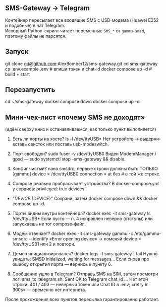 ## SMS-Gateway → Telegram
Контейнер пересылает все входящие SMS с USB-модема (Huawei E352 и подобные) в чат Telegram.  
Исходный Python-скрипт читает переменные `SMS_*` от `gammu-smsd`, поэтому файлы не парсятся.

## Запуск
git clone git@github.com:AlexBomber12/sms-gateway.git
cd sms-gateway
cp .env.example .env          # впиши токен и chat-id
docker compose up -d          # build + start

## Перезапустить
cd ~/sms-gateway
docker compose down
docker compose up -d

## Мини-чек-лист «почему SMS не доходят»
(идём сверху вниз и останавливаемся, как только пункт выполняется)

1. Есть ли порты на хосте?
ls -l /dev/ttyUSB*
Нет устройств → выдерни-вставь свисток или поставь usb-modeswitch.

2. Порт свободен?
sudo fuser -v /dev/ttyUSB0
Виден ModemManager / gpsd — sudo systemctl stop -sms-gateway && disable.

3. Конфиг чистый?
nano smsdrc; первые строки должны быть ТОЛЬКО
[gammu]
device = /dev/ttyUSB0
connection = at
без # в той же строке.

4. Compose реально пробрасывает устройства?
В docker-compose.yml у сервиса:
privileged: true
devices:
  - "${DEVICE}:${DEVICE}"
Сохрани, затем docker compose down && docker compose up -d.

5. Порты видны внутри контейнера?
docker exec -it sms-gateway ls /dev/ttyUSB*
Если пусто — п. 4 исправлен неверно (отступы) или запускаешь не тот compose-файл.

6. Модем отвечает?
docker exec -it sms-gateway gammu -c /etc/gammu-smsdrc --identify
«Error opening device» → поменяй device = /dev/ttyUSB1 или 2 и повтори.

7. Демон инициализировался?
docker logs -f sms-gateway | tail
Нужно увидеть: SMSD initialized, waiting for messages...
Если снова про ошибку открытия порта — вернись к пункту 6.

8. Сообщение ушло в Telegram?
Отправь SMS на SIM, затем посмотри лог:
sms_to_telegram.sh: Sent OK to Telegram chat_id …
Нет этой строки:
401 / 403 — неверный токен или Chat ID в .env;
«retry in 300s» — временно нет интернета.

После прохождения всех пунктов пересылка гарантированно работает.

